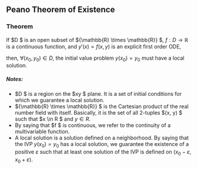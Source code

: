 ## Peano Theorem of Existence

### Theorem

If $D $ is an open subset of ${\mathbb{R} \times \mathbb{R}} $, $f: D \rightarrow \mathbb{R}$ is a
continuous function, and $y'(x) = f(x, y)$ is an explicit first order ODE,

then, $\forall (x_{0}, y_{0}) \in D$, the initial value problem $y(x_{0}) = y_{0}$ must have a local solution.

##### Notes:

* $D $ is a region on the $xy $ plane. It is a set of initial conditions for which we guarantee a local solution.
* ${\mathbb{R} \times \mathbb{R}} $ is the Cartesian product of the real number field with itself. Basically, it is the set of all 2-tuples $(x, y) $ such that $x \in R $ and $y \in R$.
* By saying that $f $ is continuous, we refer to the continuity of a multivariable function.
* A local solution is a solution defined on a neighborhood. By saying that the IVP $y(x_{0}) = y_{0}$ has a local solution, we guarantee the existence of a positive $\varepsilon$ such that at least one solution of the IVP is defined on $(x_{0} - \varepsilon, x_{0} + \varepsilon)$.


